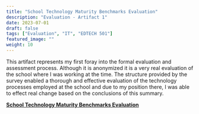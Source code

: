 ```yaml
---
title: "School Technology Maturity Benchmarks Evaluation"
description: "Evaluation - Artifact 1"
date: 2023-07-01
draft: false
tags: ["Evaluation", "IT", "EDTECH 501"]
featured_image: ""
weight: 10
---
```


This artifact represents my first foray into the formal evaluation and assessment process.  Although it is anonymized it is a very real evaluation of the school where I was working at the time. The structure provided by the survey enabled a thorough and effective evaluation of the technology processes employed at the school and due to my position there, I was able to effect real change based on the conclusions of this summary.

**[School Technology Maturity Benchmarks Evaluation](https://docs.google.com/document/d/1uZkXtqmyRH8r4yxFG0b1oEY8pcCk7ABr9c8lKzhBO6M/edit?usp=sharing)**
